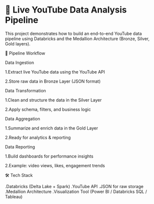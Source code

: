 # 🎥 Live YouTube Data Analysis Pipeline

This project demonstrates how to build an end-to-end YouTube data pipeline using Databricks and the Medallion Architecture (Bronze, Silver, Gold layers).

🚀 Pipeline Workflow

Data Ingestion

1.Extract live YouTube data using the YouTube API

2.Store raw data in Bronze Layer (JSON format)

Data Transformation

1.Clean and structure the data in the Silver Layer

2.Apply schema, filters, and business logic

Data Aggregation

1.Summarize and enrich data in the Gold Layer

2.Ready for analytics & reporting

Data Reporting

1.Build dashboards for performance insights

2.Example: video views, likes, engagement trends

🛠️ Tech Stack

.Databricks (Delta Lake + Spark)
.YouTube API
.JSON for raw storage
.Medallion Architecture
.Visualization Tool (Power BI / Databricks SQL / Tableau)
